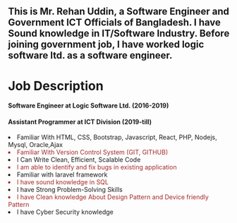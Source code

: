<h2> This is Mr. Rehan Uddin, a Software Engineer and Government ICT Officials of Bangladesh. I have Sound knowledge in IT/Software Industry. Before joining government job, I have worked logic software ltd. as a software engineer. <h2>  
<h1>Job Description</h1>
            <h4>Software Engineer at Logic Software Ltd. (2016-2019)</h4>
            <h4> Assistant Programmer at ICT Division (2019-till)</h4>

<li>Familiar With HTML, CSS, Bootstrap, Javascript, React, PHP, Nodejs, Mysql, Oracle,Ajax</li>
                <li style="color:brown;">Familiar With Version Control System (GIT, GITHUB)</li>
                <li>I Can Write Clean, Efficient, Scalable Code</li>
                <li style="color:brown;">I am able to identify and fix bugs in existing application</li>
                <li>Familiar with laravel framework</li>
                <li style="color:brown;">I have sound knowledge in SQL</li>
                <li>I have Strong Problem-Solving Skills</li>
                <li style="color:brown;">I have Clean knowledge About Design Pattern and Device friendly Pattern</li>
                <li>I have Cyber Security knowledge</li>
